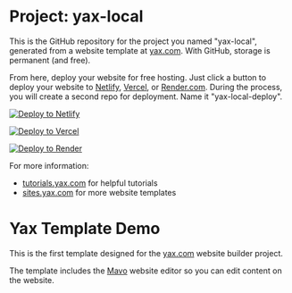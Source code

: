 # Project: yax-local

This is the GitHub repository for the project you named "yax-local", generated from a
website template at [yax.com](https://yax.com). With GitHub, storage is permanent (and free).

From here, deploy your website for free hosting. Just click a button to deploy your website to [Netlify](https://www.netlify.com/), [Vercel](https://vercel.com/), or [Render.com](https://render.com/). During the process, you will create a second repo for deployment. Name it "yax-local-deploy".

[![Deploy to Netlify](https://www.netlify.com/img/deploy/button.svg)](https://app.netlify.com/start/deploy?repository=https://github.com/anantaramdas/yax-local)

[![Deploy to Vercel](https://vercel.com/button)](https://vercel.com/import/project?template=https://github.com/anantaramdas/yax-local)

[![Deploy to Render](https://render.com/images/deploy-to-render-button.svg)](https://render.com/deploy)

For more information:
- [tutorials.yax.com](https://tutorials.yax.com/) for helpful tutorials
- [sites.yax.com](https://sites.yax.com/) for more website templates


# Yax Template Demo

This is the first template designed for the [yax.com](https://yax.com/) website builder project.

The template includes the [Mavo](https://mavo.io/) website editor so you can edit content on the website.
